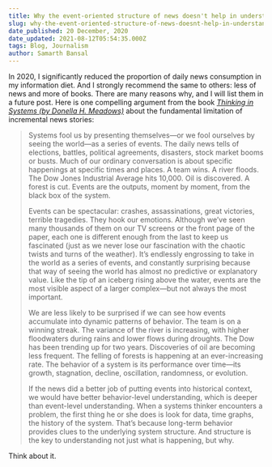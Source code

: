 ```yaml
---
title: Why the event-oriented structure of news doesn't help in understanding how the world works
slug: why-the-event-oriented-structure-of-news-doesnt-help-in-understanding-how-the-world-works
date_published: 20 December, 2020
date_updated: 2021-08-12T05:54:35.000Z
tags: Blog, Journalism
author: Samarth Bansal
---
```


In 2020, I significantly reduced the proportion of daily news consumption in my information diet. And I strongly recommend the same to others: less of news and more of books. There are many reasons why, and I will list them in a future post. Here is one compelling argument from the book *[Thinking in Systems (by Donella H. Meadows)](https://wtf.tw/ref/meadows.pdf)* about the fundamental limitation of incremental news stories:

> Systems fool us by presenting themselves—or we fool ourselves by seeing the world—as a series of events. The daily news tells of elections, battles, political agreements, disasters, stock market booms or busts. Much of our ordinary conversation is about specific happenings at specific times and places. A team wins. A river floods. The Dow Jones Industrial Average hits 10,000. Oil is discovered. A forest is cut. Events are the outputs, moment by moment, from the black box of the system.
>
>Events can be spectacular: crashes, assassinations, great victories, terrible tragedies. They hook our emotions. Although we’ve seen many thousands of them on our TV screens or the front page of the paper, each one is different enough from the last to keep us fascinated (just as we never lose our fascination with the chaotic twists and turns of the weather). It’s endlessly engrossing to take in the world as a series of events, and constantly surprising because that way of seeing the world has almost no predictive or explanatory value. Like the tip of an iceberg rising above the water, events are the most visible aspect of a larger complex—but not always the most important.
>
>We are less likely to be surprised if we can see how events accumulate into dynamic patterns of behavior. The team is on a winning streak. The variance of the river is increasing, with higher floodwaters during rains and lower flows during droughts. The Dow has been trending up for two years. Discoveries of oil are becoming less frequent. The felling of forests is happening at an ever-increasing rate. The behavior of a system is its performance over time—its growth, stagnation, decline, oscillation, randomness, or evolution.
>
>If the news did a better job of putting events into historical context, we would have better behavior-level understanding, which is deeper than event-level understanding. When a systems thinker encounters a problem, the first thing he or she does is look for data, time graphs, the history of the system. That’s because long-term behavior provides clues to the underlying system structure. And structure is the key to understanding not just what is happening, but why.

Think about it.